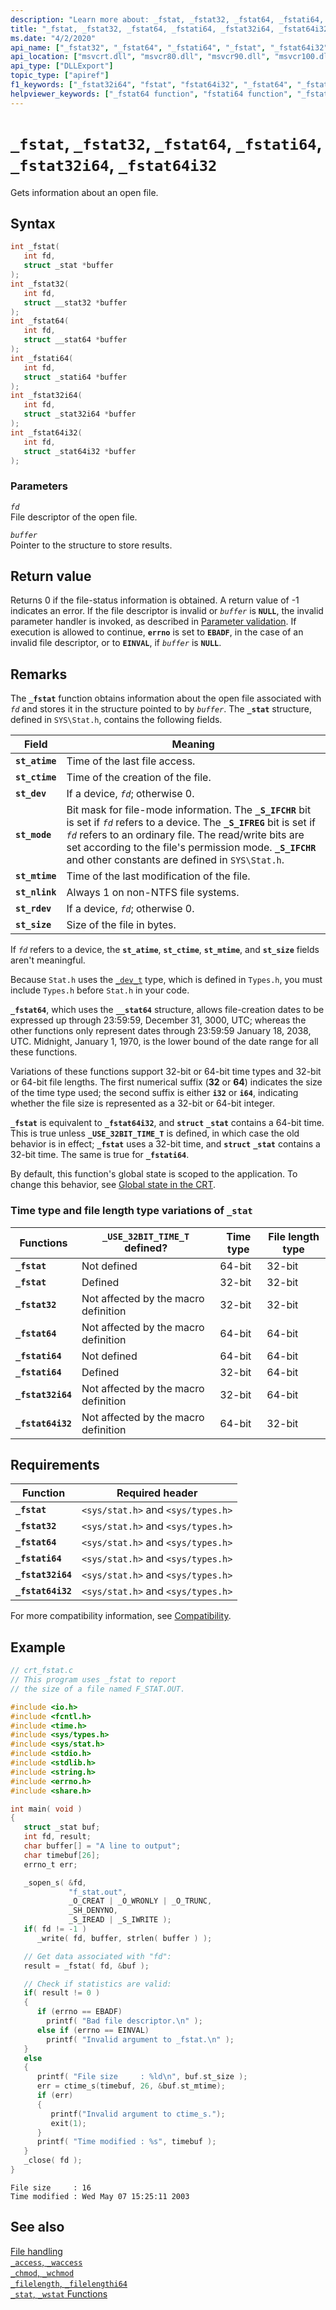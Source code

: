 ```yaml
---
description: "Learn more about: _fstat, _fstat32, _fstat64, _fstati64, _fstat32i64, _fstat64i32"
title: "_fstat, _fstat32, _fstat64, _fstati64, _fstat32i64, _fstat64i32"
ms.date: "4/2/2020"
api_name: ["_fstat32", "_fstat64", "_fstati64", "_fstat", "_fstat64i32", "_fstat32i64", "_o__fstat32", "_o__fstat32i64", "_o__fstat64", "_o__fstat64i32"]
api_location: ["msvcrt.dll", "msvcr80.dll", "msvcr90.dll", "msvcr100.dll", "msvcr100_clr0400.dll", "msvcr110.dll", "msvcr110_clr0400.dll", "msvcr120.dll", "msvcr120_clr0400.dll", "ucrtbase.dll", "api-ms-win-crt-filesystem-l1-1-0.dll", "api-ms-win-crt-private-l1-1-0.dll"]
api_type: ["DLLExport"]
topic_type: ["apiref"]
f1_keywords: ["_fstat32i64", "fstat", "fstat64i32", "_fstat64", "_fstati64", "fstat64", "_fstat32", "fstat32i64", "fstati64", "_fstat", "fstat32", "_fstat64i32"]
helpviewer_keywords: ["_fstat64 function", "fstati64 function", "_fstat64i32 function", "_fstat32i64 function", "_fstat32 function", "file information", "fstat64i32 function", "fstat32 function", "fstat function", "fstat64 function", "_fstat function", "_fstati64 function", "fstat32i64 function"]
---
```

# `_fstat`, `_fstat32`, `_fstat64`, `_fstati64`, `_fstat32i64`, `_fstat64i32`

Gets information about an open file.

## Syntax

```C
int _fstat(
   int fd,
   struct _stat *buffer
);
int _fstat32(
   int fd,
   struct __stat32 *buffer
);
int _fstat64(
   int fd,
   struct __stat64 *buffer
);
int _fstati64(
   int fd,
   struct _stati64 *buffer
);
int _fstat32i64(
   int fd,
   struct _stat32i64 *buffer
);
int _fstat64i32(
   int fd,
   struct _stat64i32 *buffer
);
```

### Parameters

*`fd`*\
File descriptor of the open file.

*`buffer`*\
Pointer to the structure to store results.

## Return value

Returns 0 if the file-status information is obtained. A return value of -1 indicates an error. If the file descriptor is invalid or *`buffer`* is **`NULL`**, the invalid parameter handler is invoked, as described in [Parameter validation](../parameter-validation.md). If execution is allowed to continue, **`errno`** is set to **`EBADF`**, in the case of an invalid file descriptor, or to **`EINVAL`**, if *`buffer`* is **`NULL`**.

## Remarks

The **`_fstat`** function obtains information about the open file associated with *`fd`* and stores it in the structure pointed to by *`buffer`*. The **`_stat`** structure, defined in `SYS\Stat.h`, contains the following fields.

|Field|Meaning|
|-|-|
| **`st_atime`** | Time of the last file access. |
| **`st_ctime`** | Time of the creation of the file. |
| **`st_dev`** | If a device, *`fd`*; otherwise 0. |
| **`st_mode`** | Bit mask for file-mode information. The **`_S_IFCHR`** bit is set if *`fd`* refers to a device. The **`_S_IFREG`** bit is set if *`fd`* refers to an ordinary file. The read/write bits are set according to the file's permission mode. **`_S_IFCHR`** and other constants are defined in `SYS\Stat.h`. |
| **`st_mtime`** | Time of the last modification of the file. |
| **`st_nlink`** | Always 1 on non-NTFS file systems. |
| **`st_rdev`** | If a device, *`fd`*; otherwise 0. |
| **`st_size`** | Size of the file in bytes. |

If *`fd`* refers to a device, the **`st_atime`**, **`st_ctime`**, **`st_mtime`**, and **`st_size`** fields aren't meaningful.

Because `Stat.h` uses the [`_dev_t`](../standard-types.md) type, which is defined in `Types.h`, you must include `Types.h` before `Stat.h` in your code.

**`_fstat64`**, which uses the **`__stat64`** structure, allows file-creation dates to be expressed up through 23:59:59, December 31, 3000, UTC; whereas the other functions only represent dates through 23:59:59 January 18, 2038, UTC. Midnight, January 1, 1970, is the lower bound of the date range for all these functions.

Variations of these functions support 32-bit or 64-bit time types and 32-bit or 64-bit file lengths. The first numerical suffix (**32** or **64**) indicates the size of the time type used; the second suffix is either **`i32`** or **`i64`**, indicating whether the file size is represented as a 32-bit or 64-bit integer.

**`_fstat`** is equivalent to **`_fstat64i32`**, and **`struct`** **`_stat`** contains a 64-bit time. This is true unless **`_USE_32BIT_TIME_T`** is defined, in which case the old behavior is in effect; **`_fstat`** uses a 32-bit time, and **`struct`** **`_stat`** contains a 32-bit time. The same is true for **`_fstati64`**.

By default, this function's global state is scoped to the application. To change this behavior, see [Global state in the CRT](../global-state.md).

### Time type and file length type variations of `_stat`

|Functions|`_USE_32BIT_TIME_T` defined?|Time type|File length type|
|---------------|------------------------------------|---------------|----------------------|
|**`_fstat`**|Not defined|64-bit|32-bit|
|**`_fstat`**|Defined|32-bit|32-bit|
|**`_fstat32`**|Not affected by the macro definition|32-bit|32-bit|
|**`_fstat64`**|Not affected by the macro definition|64-bit|64-bit|
|**`_fstati64`**|Not defined|64-bit|64-bit|
|**`_fstati64`**|Defined|32-bit|64-bit|
|**`_fstat32i64`**|Not affected by the macro definition|32-bit|64-bit|
|**`_fstat64i32`**|Not affected by the macro definition|64-bit|32-bit|

## Requirements

|Function|Required header|
|--------------|---------------------|
|**`_fstat`**|`<sys/stat.h>` and `<sys/types.h>`|
|**`_fstat32`**|`<sys/stat.h>` and `<sys/types.h>`|
|**`_fstat64`**|`<sys/stat.h>` and `<sys/types.h>`|
|**`_fstati64`**|`<sys/stat.h>` and `<sys/types.h>`|
|**`_fstat32i64`**|`<sys/stat.h>` and `<sys/types.h>`|
|**`_fstat64i32`**|`<sys/stat.h>` and `<sys/types.h>`|

For more compatibility information, see [Compatibility](../compatibility.md).

## Example

```C
// crt_fstat.c
// This program uses _fstat to report
// the size of a file named F_STAT.OUT.

#include <io.h>
#include <fcntl.h>
#include <time.h>
#include <sys/types.h>
#include <sys/stat.h>
#include <stdio.h>
#include <stdlib.h>
#include <string.h>
#include <errno.h>
#include <share.h>

int main( void )
{
   struct _stat buf;
   int fd, result;
   char buffer[] = "A line to output";
   char timebuf[26];
   errno_t err;

   _sopen_s( &fd,
             "f_stat.out",
             _O_CREAT | _O_WRONLY | _O_TRUNC,
             _SH_DENYNO,
             _S_IREAD | _S_IWRITE );
   if( fd != -1 )
      _write( fd, buffer, strlen( buffer ) );

   // Get data associated with "fd":
   result = _fstat( fd, &buf );

   // Check if statistics are valid:
   if( result != 0 )
   {
      if (errno == EBADF)
        printf( "Bad file descriptor.\n" );
      else if (errno == EINVAL)
        printf( "Invalid argument to _fstat.\n" );
   }
   else
   {
      printf( "File size     : %ld\n", buf.st_size );
      err = ctime_s(timebuf, 26, &buf.st_mtime);
      if (err)
      {
         printf("Invalid argument to ctime_s.");
         exit(1);
      }
      printf( "Time modified : %s", timebuf );
   }
   _close( fd );
}
```

```Output
File size     : 16
Time modified : Wed May 07 15:25:11 2003
```

## See also

[File handling](../file-handling.md)\
[`_access`, `_waccess`](access-waccess.md)\
[`_chmod`, `_wchmod`](chmod-wchmod.md)\
[`_filelength`, `_filelengthi64`](filelength-filelengthi64.md)\
[`_stat`, `_wstat` Functions](stat-functions.md)
